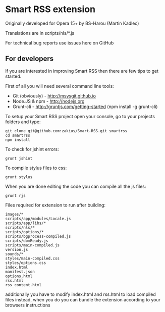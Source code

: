 # Smart RSS extension

Originally developed for Opera 15+ by BS-Harou (Martin Kadlec)

Translations are in scripts/nls/*.js

For technical bug reports use issues here on GitHub

## For developers

If you are interested in improving Smart RSS then there are few tips to get started. 

First of all you will need several command line tools:

- Git (obviously) - http://msysgit.github.io
- Node.JS & npm - http://nodejs.org
- Grunt-cli - http://gruntjs.com/getting-started (npm install -g grunt-cli)

To setup your Smart RSS project open your console, go to your projects folders and type:
```
git clone git@github.com:zakius/Smart-RSS.git smartrss
cd smartrss
npm install
```


To check for jshint errors:
```
grunt jshint
```

To compile stylus files to css:
```
grunt stylus
```


When you are done editing the code you can compile all the js files:
```
grunt rjs
```

Files required for extension to run after building:
````
images/*
scripts/app/modules/Locale.js
scripts/app/libs/*
scripts/nls/*
scripts/options/*
scripts/bgprocess-compiled.js
scripts/domReady.js
scripts/main-compiled.js
version.js
sounds/*
styles/main-compiled.css
styles/options.css
index.html
manifest.json
options.html
rss.html
rss_content.html
````

additionally you have to modify index.html and rss.html to load compiled files instead, when you do you can bundle the extension according to your browsers instructions
